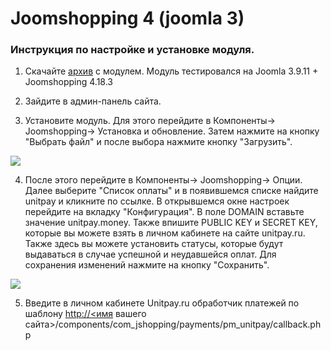 # Joomshopping 4 \(joomla 3\)

### Инструкция по настройке и установке модуля.

1. Скачайте [архив](https://github.com/unitpay/jshopping-module/releases/download/v2.0.1/jshopping-module-2.0.1.zip) с модулем. Модуль тестировался на Joomla 3.9.11 + Joomshopping 4.18.3

2. Зайдите в админ-панель сайта.

3. Установите модуль. Для этого перейдите в Компоненты-&gt; Joomshopping-&gt; Установка и обновление. Затем нажмите на кнопку "Выбрать файл" и после выбора нажмите кнопку "Загрузить".

![](https://d33v4339jhl8k0.cloudfront.net/docs/assets/551a91dbe4b0221aadf24410/images/57adaabf90336059d4edf119/file-FjzztGj3fN.png)

4. После этого перейдите в Компоненты-&gt; Joomshopping-&gt; Опции. Далее выберите "Список оплаты" и в появившемся списке найдите unitpay и кликните по ссылке. В открывшемся окне настроек перейдите на вкладку "Конфигурация". В поле DOMAIN вставьте значение unitpay.money. Также впишите PUBLIC KEY и SECRET KEY, которые вы можете взять в личном кабинете на сайте unitpay.ru. Также здесь вы можете установить статусы, которые будут выдаваться в случае успешной и неудавшейся оплат. Для сохранения изменений нажмите на кнопку "Сохранить".

![](https://d33v4339jhl8k0.cloudfront.net/docs/assets/551a91dbe4b0221aadf24410/images/5e6765ff2c7d3a7e9ae8ee07/file-AnBcZbLs31.png)

5. Введите в личном кабинете Unitpay.ru обработчик платежей по шаблону [http://&lt;имя](http://xn--%3C-5ddu8i/) вашего сайта&gt;/components/com\_jshopping/payments/pm\_unitpay/callback.php

